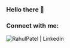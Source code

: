 ### Hello there 👋

<!--
- 🔭 I’m currently working on ...
- 🌱 I’m currently learning ...
- 👯 I’m looking to collaborate on ...
- 🤔 I’m looking for help with ...
- 💬 Ask me about ...
- 📫 How to reach me: ...
- ⚡ Fun fact: ...
-->

### Connect with me:
[<img align="left" alt="RahulPatel | LinkedIn" src="https://img.icons8.com/fluency/48/000000/linkedin.png"/>][linkedin]

[linkedin]: https://www.linkedin.com/in/rahul-patel-aunz/
